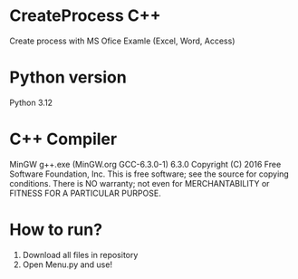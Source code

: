 # CreateProcess C++
Create process with MS Ofice Examle (Excel, Word, Access)

# Python version
Python 3.12

# C++ Compiler
MinGW
g++.exe (MinGW.org GCC-6.3.0-1) 6.3.0
Copyright (C) 2016 Free Software Foundation, Inc.
This is free software; see the source for copying conditions.  There is NO
warranty; not even for MERCHANTABILITY or FITNESS FOR A PARTICULAR PURPOSE.

# How to run?
1. Download all files in repository
2. Open Menu.py and use!
